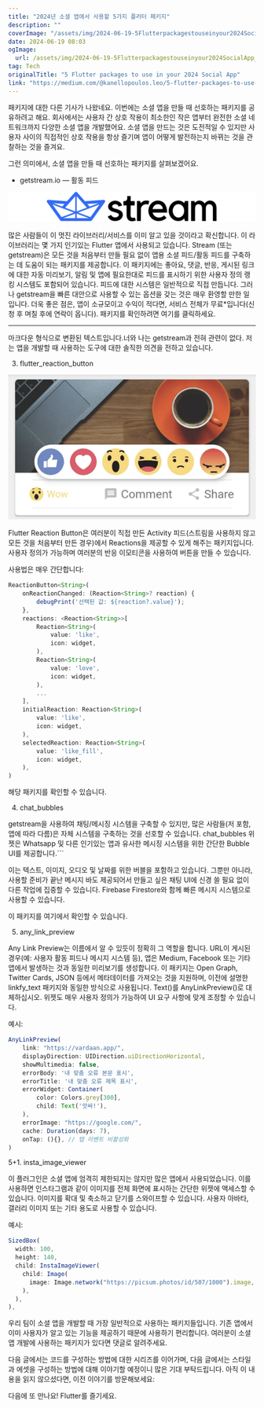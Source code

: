 ```yaml
---
title: "2024년 소셜 앱에서 사용할 5가지 플러터 패키지"
description: ""
coverImage: "/assets/img/2024-06-19-5Flutterpackagestouseinyour2024SocialApp_0.png"
date: 2024-06-19 08:03
ogImage: 
  url: /assets/img/2024-06-19-5Flutterpackagestouseinyour2024SocialApp_0.png
tag: Tech
originalTitle: "5 Flutter packages to use in your 2024 Social App"
link: "https://medium.com/@kanellopoulos.leo/5-flutter-packages-to-use-in-your-2024-social-app-20082ed8a42d"
---
```



패키지에 대한 다른 기사가 나왔네요. 이번에는 소셜 앱을 만들 때 선호하는 패키지를 공유하려고 해요. 회사에서는 사용자 간 상호 작용이 최소한인 작은 앱부터 완전한 소셜 네트워크까지 다양한 소셜 앱을 개발했어요. 소셜 앱을 만드는 것은 도전적일 수 있지만 사용자 사이의 직접적인 상호 작용을 항상 즐기며 앱이 어떻게 발전하는지 바뀌는 것을 관찰하는 것을 즐겨요.

그런 의미에서, 소셜 앱을 만들 때 선호하는 패키지를 살펴보겠어요.

- getstream.io — 활동 피드

![2024-06-19-5Flutterpackagestouseinyour2024SocialApp_0.png](/assets/img/2024-06-19-5Flutterpackagestouseinyour2024SocialApp_0.png)

<div class="content-ad"></div>

많은 사람들이 이 멋진 라이브러리/서비스를 이미 알고 있을 것이라고 확신합니다. 이 라이브러리는 몇 가지 인기있는 Flutter 앱에서 사용되고 있습니다. Stream (또는 getstream)은 모든 것을 처음부터 만들 필요 없이 앱용 소셜 피드/활동 피드를 구축하는 데 도움이 되는 패키지를 제공합니다. 이 패키지에는 좋아요, 댓글, 반응, 게시된 링크에 대한 자동 미리보기, 알림 및 앱에 필요한대로 피드를 표시하기 위한 사용자 정의 랭킹 시스템도 포함되어 있습니다.
피드에 대한 시스템은 일반적으로 직접 만듭니다. 그러나 getstream을 빠른 대안으로 사용할 수 있는 옵션을 갖는 것은 매우 환영할 만한 일입니다. 더욱 좋은 점은, 앱이 소규모이고 수익이 적다면, 서비스 전체가 무료*입니다(신청 후 며칠 후에 연락이 옵니다).
패키지를 확인하려면 여기를 클릭하세요.

---

마크다운 형식으로 변환된 텍스트입니다.너와 나는 getstream과 전혀 관련이 없다. 저는 앱을 개발할 때 사용하는 도구에 대한 솔직한 의견을 전하고 있습니다.

<div class="content-ad"></div>

3. flutter_reaction_button

![flutter_reaction_button](/assets/img/2024-06-19-5Flutterpackagestouseinyour2024SocialApp_1.png)

Flutter Reaction Button은 여러분이 직접 만든 Activity 피드(스트림을 사용하지 않고 모든 것을 처음부터 만든 경우)에서 Reactions을 제공할 수 있게 해주는 패키지입니다. 사용자 정의가 가능하며 여러분의 반응 이모티콘을 사용하여 버튼을 만들 수 있습니다.

사용법은 매우 간단합니다:

<div class="content-ad"></div>

```js
ReactionButton<String>(
    onReactionChanged: (Reaction<String>? reaction) {
        debugPrint('선택된 값: ${reaction?.value}');
    },
    reactions: <Reaction<String>>[
        Reaction<String>(
            value: 'like',
            icon: widget,
        ),
        Reaction<String>(
            value: 'love',
            icon: widget,
        ),
        ...
    ],
    initialReaction: Reaction<String>(
        value: 'like',
        icon: widget,
    ),
    selectedReaction: Reaction<String>(
        value: 'like_fill',
        icon: widget,
    ),
)
```

해당 패키지를 확인할 수 있습니다.

4. chat_bubbles

getstream을 사용하여 채팅/메시징 시스템을 구축할 수 있지만, 많은 사람들(저 포함, 앱에 따라 다름)은 자체 시스템을 구축하는 것을 선호할 수 있습니다. chat_bubbles 위젯은 Whatsapp 및 다른 인기있는 앱과 유사한 메시징 시스템을 위한 간단한 Bubble UI를 제공합니다.```

<div class="content-ad"></div>

이는 텍스트, 이미지, 오디오 및 날짜를 위한 버블을 포함하고 있습니다. 그뿐만 아니라, 사용할 준비가 끝난 메시지 바도 제공되어서 만들고 싶은 채팅 UI에 신경 쓸 필요 없이 다른 작업에 집중할 수 있습니다. Firebase Firestore와 함께 빠른 메시지 시스템으로 사용할 수 있습니다.

이 패키지를 여기에서 확인할 수 있습니다.

5. any_link_preview

Any Link Preview는 이름에서 알 수 있듯이 정확히 그 역할을 합니다. URL이 게시된 경우(예: 사용자 활동 피드나 메시지 시스템 등), 앱은 Medium, Facebook 또는 기타 앱에서 발생하는 것과 동일한 미리보기를 생성합니다. 이 패키지는 Open Graph, Twitter Cards, JSON 등에서 메타데이터를 가져오는 것을 지원하며, 이전에 설명한 linkfy_text 패키지와 동일한 방식으로 사용됩니다. Text()를 AnyLinkPreview()로 대체하십시오. 위젯도 매우 사용자 정의가 가능하여 UI 요구 사항에 맞게 조정할 수 있습니다.

<div class="content-ad"></div>

예시:

```js
AnyLinkPreview(
    link: "https://vardaan.app/",
    displayDirection: UIDirection.uiDirectionHorizontal,
    showMultimedia: false,
    errorBody: '내 맞춤 오류 본문 표시',
    errorTitle: '내 맞춤 오류 제목 표시',
    errorWidget: Container(
        color: Colors.grey[300],
        child: Text('앗싸!'),
    ),
    errorImage: "https://google.com/",
    cache: Duration(days: 7),
    onTap: (){}, // 탭 이벤트 비활성화
)
```

5+1. insta_image_viewer

이 플러그인은 소셜 앱에 엄격히 제한되지는 않지만 많은 앱에서 사용되었습니다. 이를 사용하면 인스타그램과 같이 이미지를 전체 화면에 표시하는 간단한 위젯에 액세스할 수 있습니다. 이미지를 확대 및 축소하고 닫기를 스와이프할 수 있습니다. 사용자 아바타, 갤러리 이미지 또는 기타 용도로 사용할 수 있습니다.

<div class="content-ad"></div>

예시:

```js
SizedBox(
  width: 100,
  height: 140,
  child: InstaImageViewer(
    child: Image(
      image: Image.network("https://picsum.photos/id/507/1000").image,
    ),
  ),
),
```

우리 팀이 소셜 앱을 개발할 때 가장 일반적으로 사용하는 패키지들입니다. 기존 앱에서 이미 사용자가 알고 있는 기능을 제공하기 때문에 사용하기 편리합니다. 여러분이 소셜 앱 개발에 사용하는 패키지가 있다면 댓글로 알려주세요.

다음 글에서는 코드를 구성하는 방법에 대한 시리즈를 이어가며, 다음 글에서는 스타일과 에셋을 구성하는 방법에 대해 이야기할 예정이니 많은 기대 부탁드립니다. 아직 이 내용을 읽지 않으셨다면, 이전 이야기를 방문해보세요:

<div class="content-ad"></div>

다음에 또 만나요! Flutter를 즐기세요.